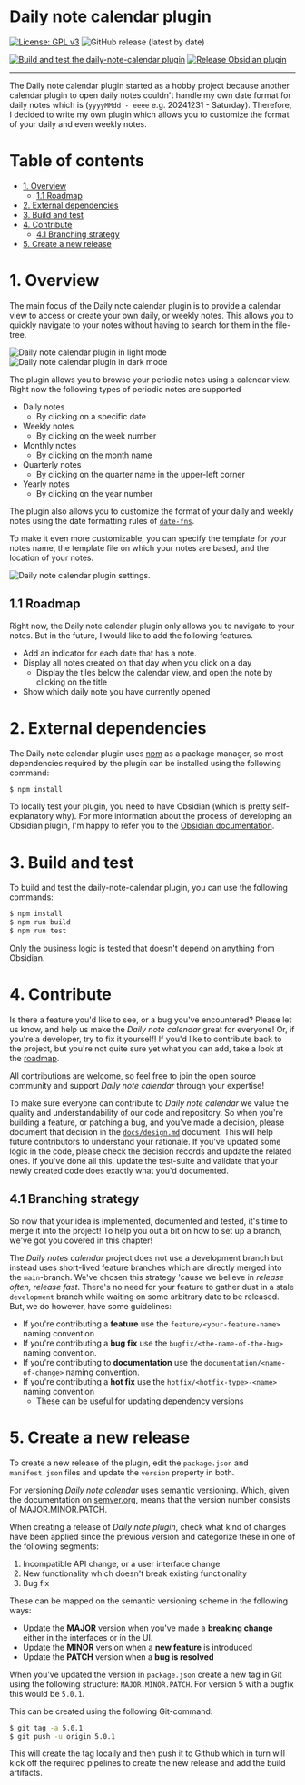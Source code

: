 # Daily note calendar plugin

[![License: GPL v3](https://img.shields.io/badge/License-GPLv3-blue.svg)](https://www.gnu.org/licenses/gpl-3.0)
![GitHub release (latest by date)](https://img.shields.io/github/v/release/bartkessels/daily-note-calendar)

[![Build and test the daily-note-calendar plugin](https://github.com/bartkessels/daily-note-calendar/actions/workflows/build_test.yml/badge.svg)](https://github.com/bartkessels/daily-note-calendar/actions/workflows/build_test.yml)
[![Release Obsidian plugin](https://github.com/bartkessels/daily-note-calendar/actions/workflows/release.yml/badge.svg)](https://github.com/bartkessels/daily-note-calendar/actions/workflows/release.yml)

---

The Daily note calendar plugin started as a hobby project because another calendar plugin to open daily notes couldn't handle my own date format for daily notes which is (`yyyyMMdd - eeee` e.g. 20241231 - Saturday). Therefore, I decided to write my own plugin which allows you to customize the format of your daily and even weekly notes.

# Table of contents

- [1. Overview](#1-overview)
  - [1.1 Roadmap](#11-roadmap)
- [2. External dependencies](#2-external-dependencies)
- [3. Build and test](#3-build-and-test)
- [4. Contribute](#4-contribute)
  - [4.1 Branching strategy](#41-branching-strategy)
- [5. Create a new release](#5-create-a-new-release)

# 1. Overview

The main focus of the Daily note calendar plugin is to provide a calendar view to access or create your own daily, or weekly notes. This allows you to quickly navigate to your notes without having to search for them in the file-tree.

![Daily note calendar plugin in light mode](./docs/images/daily-note-calendar-light-mode.png)
![Daily note calendar plugin in dark mode](./docs/images/daily-note-calendar-dark-mode.png)

The plugin allows you to browse your periodic notes using a calendar view. Right now the following types of periodic notes are supported

- Daily notes
  - By clicking on a specific date
- Weekly notes
  - By clicking on the week number
- Monthly notes
  - By clicking on the month name
- Quarterly notes
    - By clicking on the quarter name in the upper-left corner
- Yearly notes
  - By clicking on the year number

The plugin also allows you to customize the format of your daily and weekly notes using the date formatting rules of [`date-fns`](https://date-fns.org/v4.1.0/docs/format).

To make it even more customizable, you can specify the template for your notes name, the template file on which your notes are based, and the location of your notes.

![Daily note calendar plugin settings](./docs/images/daily-note-calendar-settings.png).

## 1.1 Roadmap

Right now, the Daily note calendar plugin only allows you to navigate to your notes. But in the future, I would like to add the following features.

- Add an indicator for each date that has a note.
- Display all notes created on that day when you click on a day
  - Display the tiles below the calendar view, and open the note by clicking on the title
- Show which daily note you have currently opened

# 2. External dependencies

The Daily note calendar plugin uses [npm](https://nodejs.org/en/learn/getting-started/an-introduction-to-the-npm-package-manager) as a package manager,
so most dependencies required by the plugin can be installed using the following command:

```bash
$ npm install
```

To locally test your plugin, you need to have Obsidian (which is pretty self-explanatory why). For more information about the process of developing an Obsidian plugin, I'm happy to refer you to the
[Obsidian documentation](https://docs.obsidian.md/Plugins/Getting+started/Build+a+plugin).

# 3. Build and test

To build and test the daily-note-calendar plugin, you can use the following commands:

```bash
$ npm install
$ npm run build
$ npm run test
```

Only the business logic is tested that doesn't depend on anything from Obsidian.

# 4. Contribute

Is there a feature you'd like to see, or a bug you've encountered? Please let us know, and help us make the _Daily note calendar_ great for everyone! Or, if you're a developer, try to fix it yourself! If you'd like to contribute back to the project, but you're not quite sure yet what you can add, take a look at the [roadmap](#11-roadmap).

All contributions are welcome, so feel free to join the open source community and support _Daily note calendar_ through your expertise!

To make sure everyone can contribute to _Daily note calendar_ we value the quality and understandability of our code and repository.
So when you're building a feature, or patching a bug, and you've made a decision, please document that decision in the [`docs/design.md`](docs/design.md) document. This will help future contributors to understand your rationale. If you've updated some logic in the code, please check the decision records and update the related ones. If you've done all this, update the test-suite and validate that your newly created code does exactly what you'd documented.

## 4.1 Branching strategy

So now that your idea is implemented, documented and tested, it's time to merge it into the project! To help you out a bit on how to set up a branch, we've got you covered in this chapter!

The _Daily notes calendar_ project does not use a development branch but instead uses short-lived feature branches which are directly merged into the `main`-branch. We've chosen this strategy 'cause we believe in _release often, release fast_. There's no need for your feature to gather dust in a stale `development` branch while waiting on some arbitrary date to be released. But, we do however, have some guidelines:

- If you're contributing a __feature__ use the `feature/<your-feature-name>` naming convention
- If you're contributing a __bug fix__ use the `bugfix/<the-name-of-the-bug>` naming convention.
- If you're contributing to __documentation__ use the `documentation/<name-of-change>` naming convention.
- If you're contributing a __hot fix__ use the `hotfix/<hotfix-type>-<name>` naming convention
  - These can be useful for updating dependency versions

# 5. Create a new release

To create a new release of the plugin, edit the `package.json` and `manifest.json` files and update the `version` property in both.

For versioning _Daily note calendar_ uses semantic versioning.
Which, given the documentation on [semver.org](https://semver.org), means that the version number consists of MAJOR.MINOR.PATCH.

When creating a release of _Daily note plugin_, check what kind of changes have been applied since the previous version and categorize these in one of the following segments:

1. Incompatible API change, or a user interface change
2. New functionality which doesn't break existing functionality
3. Bug fix

These can be mapped on the semantic versioning scheme in the following ways:

* Update the __MAJOR__ version when you've made a __breaking change__ either in the interfaces or in the UI.
* Update the __MINOR__ version when a __new feature__ is introduced
* Update the __PATCH__ version when a __bug is resolved__

When you've updated the version in `package.json` create a new tag in Git using the
following structure: `MAJOR.MINOR.PATCH`.
For version 5 with a bugfix this would be `5.0.1`.

This can be created using the following Git-command:

```bash
$ git tag -a 5.0.1
$ git push -u origin 5.0.1
```

This will create the tag locally and then push it to Github which in turn will kick off the required
pipelines to create the new release and add the build artifacts.